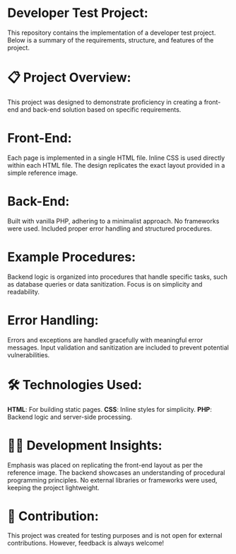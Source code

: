 # **Developer Test Project:**
This repository contains the implementation of a developer test project. Below is a summary of the requirements, structure, and features of the project.

# 📋 **Project Overview:**
This project was designed to demonstrate proficiency in creating a front-end and back-end solution based on specific requirements.

# **Front-End:**
Each page is implemented in a single HTML file.
Inline CSS is used directly within each HTML file.
The design replicates the exact layout provided in a simple reference image.

# **Back-End:**
Built with vanilla PHP, adhering to a minimalist approach.
No frameworks were used.
Included proper error handling and structured procedures.

# **Example Procedures:**
Backend logic is organized into procedures that handle specific tasks, such as database queries or data sanitization.
Focus is on simplicity and readability.

# **Error Handling:**
Errors and exceptions are handled gracefully with meaningful error messages.
Input validation and sanitization are included to prevent potential vulnerabilities.

# 🛠️ **Technologies Used:**
**HTML**: For building static pages.
**CSS**: Inline styles for simplicity.
**PHP**: Backend logic and server-side processing.

# 🧑‍💻 **Development Insights:**
Emphasis was placed on replicating the front-end layout as per the reference image.
The backend showcases an understanding of procedural programming principles.
No external libraries or frameworks were used, keeping the project lightweight.

# 🤝 **Contribution:**
This project was created for testing purposes and is not open for external contributions. However, feedback is always welcome!
